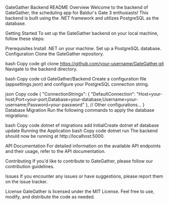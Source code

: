 GateGather Backend README
Overview
Welcome to the backend of GateGather, the scheduling app for Baldur's Gate 3 enthusiasts! This backend is built using the .NET framework and utilizes PostgreSQL as the database.

Getting Started
To set up the GateGather backend on your local machine, follow these steps:

Prerequisites
Install .NET on your machine.
Set up a PostgreSQL database.
Configuration
Clone the GateGather repository.

bash
Copy code
git clone https://github.com/your-username/GateGather.git
Navigate to the backend directory.

bash
Copy code
cd GateGather/Backend
Create a configuration file (appsettings.json) and configure your PostgreSQL connection string.

json
Copy code
{
  "ConnectionStrings": {
    "DefaultConnection": "Host=your-host;Port=your-port;Database=your-database;Username=your-username;Password=your-password"
  },
  // Other configurations...
}
Database Migration
Run the following commands to apply the database migrations:

bash
Copy code
dotnet ef migrations add InitialCreate
dotnet ef database update
Running the Application
bash
Copy code
dotnet run
The backend should now be running at http://localhost:5000.

API Documentation
For detailed information on the available API endpoints and their usage, refer to the API documentation.

Contributing
If you'd like to contribute to GateGather, please follow our contribution guidelines.

Issues
If you encounter any issues or have suggestions, please report them on the issue tracker.

License
GateGather is licensed under the MIT License. Feel free to use, modify, and distribute the code as needed.
